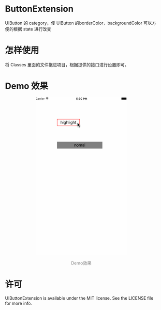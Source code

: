 # ButtonExtension
UIButton 的 category，使 UIButton 的borderColor，backgroundColor 可以方便的根据 state 进行改变

# 怎样使用
将 Classes 里面的文件拖进项目，根据提供的接口进行设置即可。

# Demo 效果
<p align="center">
	<img src="./UIButtonExtensionDemo.gif" title="Demo效果"/>
</p>
<p align="center" style="color:gray">Demo效果</p>

# 许可
UIButtonExtension is available under the MIT license. See the LICENSE file for more info.

